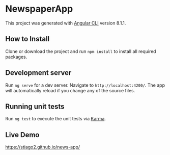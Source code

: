 # NewspaperApp

This project was generated with [Angular CLI](https://github.com/angular/angular-cli) version 8.1.1.

## How to Install

Clone or download the project and run `npm install` to install all required packages.

## Development server

Run `ng serve` for a dev server. Navigate to `http://localhost:4200/`. The app will automatically reload if you change any of the source files.

## Running unit tests

Run `ng test` to execute the unit tests via [Karma](https://karma-runner.github.io).

## Live Demo

https://stiago2.github.io/news-app/
